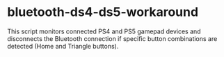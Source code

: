 # bluetooth-ds4-ds5-workaround
This script monitors connected PS4 and PS5 gamepad devices and disconnects the Bluetooth connection if specific button combinations are detected (Home and Triangle buttons).

